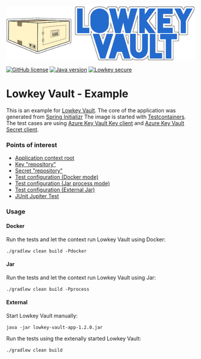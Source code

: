 ![LowkeyVault](https://raw.githubusercontent.com/nagyesta/lowkey-vault/main/.github/assets/LowkeyVault-logo-full.png)

[![GitHub license](https://img.shields.io/github/license/nagyesta/lowkey-vault-example?color=informational)](https://raw.githubusercontent.com/nagyesta/lowkey-vault-example/main/LICENSE)
[![Java version](https://img.shields.io/badge/Java%20version-11-yellow?logo=java)](https://img.shields.io/badge/Java%20version-11-yellow?logo=java)
[![Lowkey secure](https://img.shields.io/badge/lowkey-secure-0066CC)](https://github.com/nagyesta/lowkey-vault)

# Lowkey Vault - Example

This is an example for [Lowkey Vault](https://github.com/nagyesta/lowkey-vault). The core of the application was generated
from [Spring Initializr](https://start.spring.io)
The image is started with [Testcontainers](https://testcontainers.org/). The test cases are using
[Azure Key Vault Key client](https://docs.microsoft.com/en-us/azure/key-vault/keys/quick-create-java)
and [Azure Key Vault Secret client](https://docs.microsoft.com/en-us/azure/key-vault/secrets/quick-create-java).

### Points of interest

* [Application context root](src/main/java/com/github/nagyesta/lowkeyvault/example/LowkeyVaultExampleApplication.java)
* [Key "repository"](src/main/java/com/github/nagyesta/lowkeyvault/example/impl/AzureKeyRepositoryImpl.java)
* [Secret "repository"](src/main/java/com/github/nagyesta/lowkeyvault/example/impl/AzureSecretRepositoryImpl.java)
* [Test configuration (Docker mode)](src/test/java/com/github/nagyesta/lowkeyvault/example/AzureAccessTestDockerConfiguration.java)
* [Test configuration (Jar process mode)](src/test/java/com/github/nagyesta/lowkeyvault/example/AzureAccessTestProcessConfiguration.java)
* [Test configuration (External Jar)](src/test/java/com/github/nagyesta/lowkeyvault/example/AzureAccessTestExternalStartConfiguration.java)
* [JUnit Jupiter Test](src/test/java/com/github/nagyesta/lowkeyvault/example/LowkeyVaultExampleApplicationTests.java)

### Usage

#### Docker

Run the tests and let the context run Lowkey Vault using Docker:

```shell
./gradlew clean build -Pdocker
```

#### Jar

Run the tests and let the context run Lowkey Vault using Jar:

```shell
./gradlew clean build -Pprocess
```

#### External

Start Lowkey Vault manually:

```shell
java -jar lowkey-vault-app-1.2.0.jar
```

Run the tests using the extenally started Lowkey Vault:

```shell
./gradlew clean build
```
